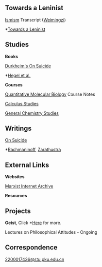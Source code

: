 ## Towards a Leninist

[Ismism](https://geist-gespenst.notion.site/geist-gespenst/Ismism-Learning-Programme-420f37037481476d824679228f3c2c12) Transcript ([Weimingzi](https://space.bilibili.com/23191782))

*[Towards a Leninist](https://yaotongyuannvv.github.io/lenauf/)

## Studies

**Books**

[Durkheim's On Suicide](https://geist-gespenst.notion.site/Durkheim-s-On-Suicide-9d9b90ee8d1f468a855aae7afcc4061b)

*[Hegel et al. ](https://shimo.im/folder/m4kMLGzJ4ltlPMqD)

**Courses**

[Quantitative Molecular Biology](https://geist-gespenst.notion.site/QMB-Notes-556ecd2f1f6b465884a632557bee6762) Course Notes

[Calculus Studies](https://geist-gespenst.notion.site/Calculus-Studies-1d1d2654a455413e941c34df86d12b88)

[General Chemistry Studies](https://geist-gespenst.notion.site/General-Chemistry-Studies-0f4abacfe9cc405ba319c1d57a5c3cf7)

## Writings

[On Suicide](https://yaotongyuannvv.github.io/highschool/)

*[Rachmaninoff](https://yaotongyuannvv.github.io/2022/), [Zarathustra](https://yaotongyuannvv.github.io/2022/)

## External Links

**Websites**

[Marxist Internet Archive](https://www.marxists.org/index.htm)

**Resources**

## Projects

**Geist**, Click *[Here](https://yaotongyuannvv.github.io/geist/) for more. 

Lectures on Philosophical Attitudes - Ongoing

## Correspondence

2200017436@stu.pku.edu.cn
